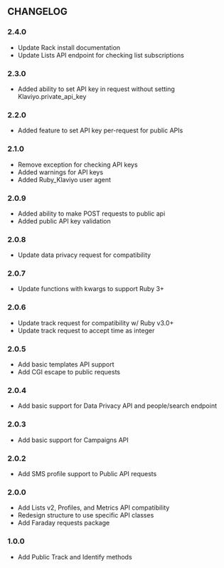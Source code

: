 ## CHANGELOG

### 2.4.0
* Update Rack install documentation
* Update Lists API endpoint for checking list subscriptions

### 2.3.0

* Added ability to set API key in request without setting Klaviyo.private_api_key

### 2.2.0

* Added feature to set API key per-request for public APIs

### 2.1.0

* Remove exception for checking API keys
* Added warnings for API keys
* Added Ruby_Klaviyo user agent

### 2.0.9

* Added ability to make POST requests to public api
* Added public API key validation

### 2.0.8

* Update data privacy request for compatibility

### 2.0.7

* Update functions with kwargs to support Ruby 3+

### 2.0.6

* Update track request for compatibility w/ Ruby v3.0+
* Update track request to accept time as integer

### 2.0.5

* Add basic templates API support
* Add CGI escape to public requests

### 2.0.4

* Add basic support for Data Privacy API and people/search endpoint

### 2.0.3

* Add basic support for Campaigns API

### 2.0.2

* Add SMS profile support to Public API requests

### 2.0.0

* Add Lists v2, Profiles, and Metrics API compatibility
* Redesign structure to use specific API classes
* Add Faraday requests package

### 1.0.0

* Add Public Track and Identify methods
